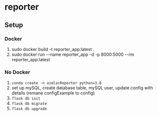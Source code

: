 # reporter

## Setup

### Docker
1. sudo docker build -t reporter_app:latest .
2. sudo docker run --name reporter_app -d -p 8000:5000 --rm reporter_app:latest


### No Docker
1. `conda create -n aimlacReporter python=3.8`
2. set up mySQL, create database table, mySQL user, update config with details (remane configExample to config)
2. `flask db init`
3. `flask db migrate`
3. `flask db upgrade`

